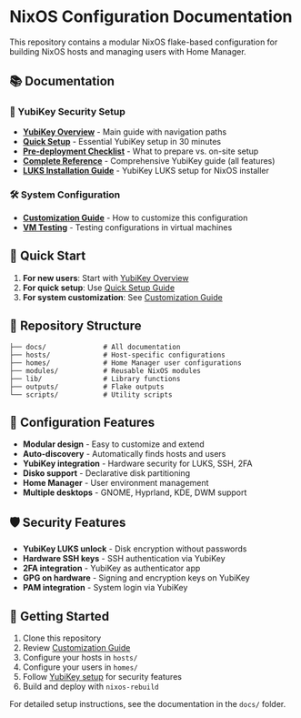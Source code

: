 # NixOS Configuration Documentation

This repository contains a modular NixOS flake-based configuration for building NixOS hosts and managing users with Home Manager.

## 📚 Documentation

### 🔑 YubiKey Security Setup
- **[YubiKey Overview](docs/yubikey-overview.md)** - Main guide with navigation paths
- **[Quick Setup](docs/yubikey-quick-setup.md)** - Essential YubiKey setup in 30 minutes
- **[Pre-deployment Checklist](docs/yubikey-checklist.md)** - What to prepare vs. on-site setup
- **[Complete Reference](docs/yubikey-general.md)** - Comprehensive YubiKey guide (all features)
- **[LUKS Installation Guide](docs/yubikey-luks.md)** - YubiKey LUKS setup for NixOS installer

### 🛠️ System Configuration
- **[Customization Guide](docs/customisation.md)** - How to customize this configuration
- **[VM Testing](docs/vm-testing.md)** - Testing configurations in virtual machines

## 🚀 Quick Start

1. **For new users**: Start with [YubiKey Overview](docs/yubikey-overview.md)
2. **For quick setup**: Use [Quick Setup Guide](docs/yubikey-quick-setup.md)
2. **For system customization**: See [Customization Guide](docs/customisation.md)

## 📁 Repository Structure

```
├── docs/              # All documentation
├── hosts/             # Host-specific configurations
├── homes/             # Home Manager user configurations
├── modules/           # Reusable NixOS modules
├── lib/               # Library functions
├── outputs/           # Flake outputs
└── scripts/           # Utility scripts
```

## 🔧 Configuration Features

- **Modular design** - Easy to customize and extend
- **Auto-discovery** - Automatically finds hosts and users
- **YubiKey integration** - Hardware security for LUKS, SSH, 2FA
- **Disko support** - Declarative disk partitioning
- **Home Manager** - User environment management
- **Multiple desktops** - GNOME, Hyprland, KDE, DWM support

## 🛡️ Security Features

- **YubiKey LUKS unlock** - Disk encryption without passwords
- **Hardware SSH keys** - SSH authentication via YubiKey
- **2FA integration** - YubiKey as authenticator app
- **GPG on hardware** - Signing and encryption keys on YubiKey
- **PAM integration** - System login via YubiKey

## 📖 Getting Started

1. Clone this repository
2. Review [Customization Guide](docs/customisation.md) 
3. Configure your hosts in `hosts/`
4. Configure your users in `homes/`
5. Follow [YubiKey setup](docs/yubikey-overview.md) for security features
6. Build and deploy with `nixos-rebuild`

For detailed setup instructions, see the documentation in the `docs/` folder.
